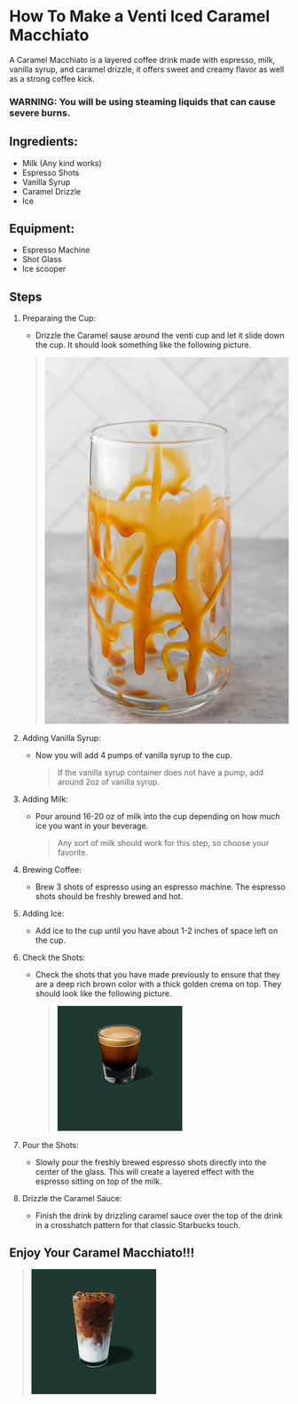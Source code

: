 # How To Make a Venti Iced Caramel Macchiato

A Caramel Macchiato is a layered coffee drink made with espresso, milk, vanilla syrup, and caramel drizzle, it offers sweet and creamy flavor as well as a strong coffee kick. 

### WARNING: You will be using steaming liquids that can cause severe burns.

## Ingredients:
- Milk (Any kind works)
- Espresso Shots
- Vanilla Syrup
- Caramel Drizzle
- Ice

## Equipment:
- Espresso Machine
- Shot Glass
- Ice scooper


## Steps

1. Preparaing the Cup:

   - Drizzle the Caramel sause around the venti cup and let it slide down the cup. It should look something like the following picture.



   > ![first](CaramelDrizzle.jpg)


2. Adding Vanilla Syrup:

   - Now you will add 4 pumps of vanilla syrup to the cup.
     > If the vanilla syrup container does not have a pump, add around 2oz of vanilla syrup.
    
3. Adding Milk:

   - Pour around 16-20 oz of milk into the cup depending on how much ice you want in your beverage.
     > Any sort of milk should work for this step, so choose your favorite.

4. Brewing Coffee:

   - Brew 3 shots of espresso using an espresso machine. The espresso shots should be freshly brewed and hot.

5. Adding Ice:

   - Add ice to the cup until you have about 1-2 inches of space left on the cup.

6. Check the Shots:

   - Check the shots that you have made previously to ensure that they are a deep rich brown color with a thick golden crema on top. They should look like the following picture. 
  
      > ![first](Shots.jpg)

7. Pour the Shots:

   - Slowly pour the freshly brewed espresso shots directly into the center of the glass. This will create a layered effect with the espresso sitting on top of the milk.

8. Drizzle the Caramel Sauce:

   - Finish the drink by drizzling caramel sauce over the top of the drink in a crosshatch pattern for that classic Starbucks touch.

## Enjoy Your Caramel Macchiato!!!

 > ![first](Final.jpg)
   
